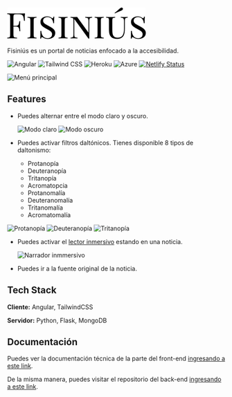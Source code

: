 ![Fisiniús](src/assets/img/fisinius-logo.svg)

Fisiniús es un portal de noticias enfocado a la accesibilidad.

![Angular](https://img.shields.io/badge/Angular-DD0031?style=for-the-badge&logo=angular&logoColor=white)
![Tailwind CSS](https://img.shields.io/badge/Tailwind_CSS-38B2AC?style=for-the-badge&logo=tailwind-css&logoColor=white)
![Heroku](https://img.shields.io/badge/Heroku-430098?style=for-the-badge&logo=heroku&logoColor=white)
![Azure](https://img.shields.io/badge/microsoft%20azure-0089D6?style=for-the-badge&logo=microsoft-azure&logoColor=white)
[![Netlify Status](https://api.netlify.com/api/v1/badges/ae1ced48-7543-43ee-8254-41d368913df6/deploy-status)](https://app.netlify.com/sites/fisinius/deploys)

![Menú principal](https://i.ibb.co/W2YskFP/image.png)

## Features

- Puedes alternar entre el modo claro y oscuro.

  ![Modo claro](https://i.ibb.co/XL7tQkV/image.png) ![Modo oscuro](https://i.ibb.co/qncwNbM/image.png)

- Puedes activar filtros daltónicos. Tienes disponible 8 tipos de daltonismo:
  - Protanopía
  - Deuteranopía
  - Tritanopía
  - Acromatopcia
  - Protanomalía
  - Deuteranomalía
  - Tritanomalía
  - Acromatomalía

![Protanopía](https://i.ibb.co/hcVxd0g/image.png) ![Deuteranopía](https://i.ibb.co/02DK8xx/image.png) ![Tritanopía](https://i.ibb.co/wd5q0Qb/image.png)

- Puedes activar el [lector inmersivo](https://azure.microsoft.com/es-es/services/immersive-reader/) estando en una noticia.

  ![Narrador inmmersivo](https://i.ibb.co/pK8YRgM/image.png)

- Puedes ir a la fuente original de la noticia.

## Tech Stack

**Cliente:** Angular, TailwindCSS

**Servidor:** Python, Flask, MongoDB

## Documentación

Puedes ver la documentación técnica de la parte del front-end [ingresando a este link](#).

<!-- Añadir la documentación del Compodoc en reemplazo de la almohadilla -->

De la misma manera, puedes visitar el repositorio del back-end [ingresando a este link](https://github.com/Maurck/fisinius).

<!-- ## Autores
- [@sebas-tcotd](https://github.com/sebas-tcotd): Front-end
- [@maurck](https://github.com/Maurck): Back-end -->
